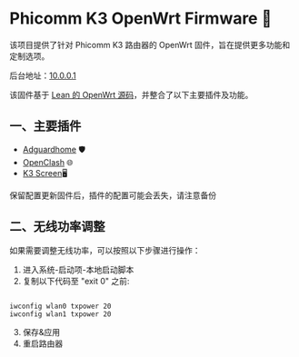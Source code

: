 
# Phicomm K3 OpenWrt Firmware 🚀
该项目提供了针对 Phicomm K3 路由器的 OpenWrt 固件，旨在提供更多功能和定制选项。

后台地址：[10.0.0.1](http://10.0.0.1)

该固件基于 [Lean 的 OpenWrt 源码](https://github.com/coolsnowwolf/lede)，并整合了以下主要插件及功能。

## 一、主要插件

- [Adguardhome](https://github.com/kongfl888/luci-app-adguardhome) 🛡️
- [OpenClash](https://github.com/vernesong/OpenClash) 🌐
- [K3 Screen](https://github.com/lwz322/k3screenctrl_build)🖥️

保留配置更新固件后，插件的配置可能会丢失，请注意备份

## 二、无线功率调整

如果需要调整无线功率，可以按照以下步骤进行操作：

1. 进入系统-启动项-本地启动脚本
2. 复制以下代码至 "exit 0" 之前:
```shell

iwconfig wlan0 txpower 20
iwconfig wlan1 txpower 20

```
3. 保存&应用
4. 重启路由器
